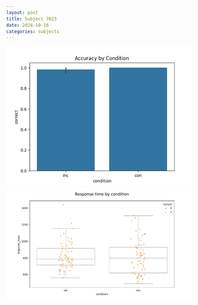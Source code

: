 ```yaml
---
layout: post
title: Subject 7023
date: 2024-10-16
categories: subjects
---
```


![](data/7023/run-6/7023_NF_acc.png)
![](data/7023/run-6/7023_NF_rt.png)
